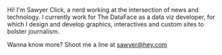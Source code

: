 Hi! I'm Sawyer Click, a nerd working at the intersection of news and technology. I currently work for The DataFace as a data viz developer, for which I design and develop graphics, interactives and custom sites to bolster journalism. 

Wanna know more? Shoot me a line at [sawyer@hey.com](mailto:sawyer@hey.com?subject=hey%20dude)
